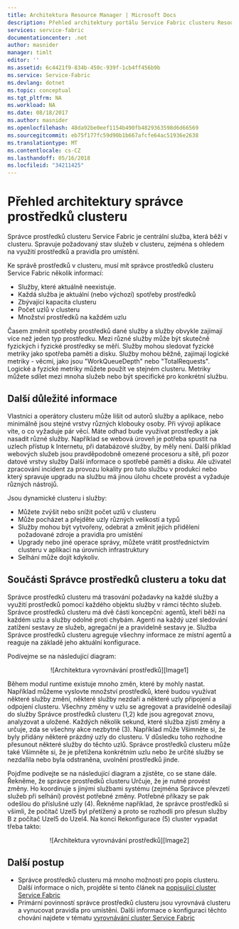 ```yaml
---
title: Architektura Resource Manager | Microsoft Docs
description: Přehled architektury portálu Service Fabric clusteru Resource Manager.
services: service-fabric
documentationcenter: .net
author: masnider
manager: timlt
editor: ''
ms.assetid: 6c4421f9-834b-450c-939f-1cb4ff456b9b
ms.service: Service-Fabric
ms.devlang: dotnet
ms.topic: conceptual
ms.tgt_pltfrm: NA
ms.workload: NA
ms.date: 08/18/2017
ms.author: masnider
ms.openlocfilehash: 48da92be0eef1154b490fb4829363598d6d66569
ms.sourcegitcommit: eb75f177fc59d90b1b667afcfe64ac51936e2638
ms.translationtype: MT
ms.contentlocale: cs-CZ
ms.lasthandoff: 05/16/2018
ms.locfileid: "34211425"
---
```

# <a name="cluster-resource-manager-architecture-overview"></a>Přehled architektury správce prostředků clusteru
Správce prostředků clusteru Service Fabric je centrální služba, která běží v clusteru. Spravuje požadovaný stav služeb v clusteru, zejména s ohledem na využití prostředků a pravidla pro umístění. 

Ke správě prostředků v clusteru, musí mít správce prostředků clusteru Service Fabric několik informací:

- Služby, které aktuálně neexistuje.
- Každá služba je aktuální (nebo výchozí) spotřeby prostředků 
- Zbývající kapacita clusteru 
- Počet uzlů v clusteru 
- Množství prostředků na každém uzlu

Časem změnit spotřeby prostředků dané služby a služby obvykle zajímají více než jeden typ prostředku. Mezi různé služby může být skutečně fyzických i fyzické prostředky se měří. Služby mohou sledovat fyzické metriky jako spotřeba paměti a disku. Služby mohou běžně, zajímají logické metriky - věcmi, jako jsou "WorkQueueDepth" nebo "TotalRequests". Logické a fyzické metriky můžete použít ve stejném clusteru. Metriky můžete sdílet mezi mnoha služeb nebo být specifické pro konkrétní službu.

## <a name="other-considerations"></a>Další důležité informace
Vlastníci a operátory clusteru může lišit od autorů služby a aplikace, nebo minimálně jsou stejné vrstvy různých klobouky osoby. Při vývoji aplikace víte, o co vyžaduje pár věcí. Máte odhad bude využívat prostředky a jak nasadit různé služby. Například se webová úroveň je potřeba spustit na uzlech přístup k Internetu, při databázové služby, by měly není. Další příklad webových služeb jsou pravděpodobně omezené procesoru a sítě, při pozor datové vrstvy služby Další informace o spotřebě paměti a disku. Ale uživatel zpracování incident za provozu lokality pro tuto službu v produkci nebo který spravuje upgradu na službu má jinou úlohu chcete provést a vyžaduje různých nástrojů. 

Jsou dynamické clusteru i služby:

- Můžete zvýšit nebo snížit počet uzlů v clusteru
- Může pocházet a přejděte uzly různých velikostí a typů
- Služby mohou být vytvořeny, odebrat a změnit jejich přidělení požadované zdroje a pravidla pro umístění
- Upgrady nebo jiné operace správy, můžete vrátit prostřednictvím clusteru v aplikaci na úrovních infrastruktury
- Selhání může dojít kdykoliv.

## <a name="cluster-resource-manager-components-and-data-flow"></a>Součásti Správce prostředků clusteru a toku dat
Správce prostředků clusteru má trasování požadavky na každé služby a využití prostředků pomocí každého objektu služby v rámci těchto služeb. Správce prostředků clusteru má dvě části koncepční: agentů, kteří běží na každém uzlu a služby odolné proti chybám. Agenti na každý uzel sledování zatížení sestavy ze služeb, agregační je a pravidelně sestavy je. Služba Správce prostředků clusteru agreguje všechny informace ze místní agentů a reaguje na základě jeho aktuální konfigurace.

Podívejme se na následující diagram:

<center>
![Architektura vyrovnávání prostředků][Image1]
</center>

Během modul runtime existuje mnoho změn, které by mohly nastat. Například můžeme vyslovte množství prostředků, které budou využívat některé služby změní, některé služby nezdaří a některé uzly připojení a odpojení clusteru. Všechny změny v uzlu se agregovat a pravidelně odesílají do služby Správce prostředků clusteru (1,2) kde jsou agregovat znovu, analyzovat a uložené. Každých několik sekund, které služba zjistí změny a určuje, zda se všechny akce nezbytné (3). Například může Všimněte si, že byly přidány některé prázdný uzly do clusteru. V důsledku toho rozhodne přesunout některé služby do těchto uzlů. Správce prostředků clusteru může také Všimněte si, že je přetížena konkrétním uzlu nebo že určité služby se nezdařila nebo byla odstraněna, uvolnění prostředků jinde.

Pojďme podívejte se na následující diagram a zjistěte, co se stane dále. Řekněme, že správce prostředků clusteru Určuje, že je nutné provést změny. Ho koordinuje s jinými službami systému (zejména Správce převzetí služeb při selhání) provést potřebné změny. Potřebné příkazy se pak odešlou do příslušné uzly (4). Řekněme například, že správce prostředků si všimli, že počítač Uzel5 byl přetížený a proto se rozhodli pro přesun služby B z počítač Uzel5 do Uzel4. Na konci Rekonfigurace (5) cluster vypadat třeba takto:

<center>
![Architektura vyrovnávání prostředků][Image2]
</center>

## <a name="next-steps"></a>Další postup
- Správce prostředků clusteru má mnoho možností pro popis clusteru. Další informace o nich, projděte si tento článek na [popisující cluster Service Fabric](./service-fabric-cluster-resource-manager-cluster-description.md)
- Primární povinností správce prostředků clusteru jsou vyrovnává clusteru a vynucovat pravidla pro umístění. Další informace o konfiguraci těchto chování najdete v tématu [vyrovnávání cluster Service Fabric](./service-fabric-cluster-resource-manager-balancing.md)

[Image1]:./media/service-fabric-cluster-resource-manager-architecture/Service-Fabric-Resource-Manager-Architecture-Activity-1.png
[Image2]:./media/service-fabric-cluster-resource-manager-architecture/Service-Fabric-Resource-Manager-Architecture-Activity-2.png
